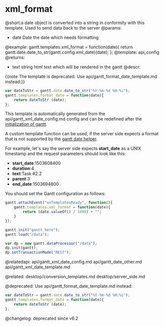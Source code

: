 xml_format
=============

@short:a date object is converted into a string in conformity with this template. Used to send data back to the server
@params:
- date	Date	the date which needs formatting

@example:
gantt.templates.xml_format = function(date){
	return gantt.date.date_to_str(gantt.config.xml_date)(date);
};
@template:	api_config
@returns:
- text		string		html text which will be rendered in the gantt
@descr:

{{note The template is deprecated. Use api/gantt_format_date_template.md instead:}}

~~~js
var dateToStr = gantt.date.date_to_str("%Y-%m-%d %H:%i");
gantt.templates.format_date = function(date){
    return dateToStr (date);
};
~~~

This template is automatically generated from the api/gantt_xml_date_config.md config and can be redefined after the [initialization of gantt](api/gantt_init.md).

A custom template function can be used, if the server side expects a format that is not supported by the [gantt date helper](api/gantt_date_other.md).

For example, let's say the server side expects **start_date** as a UNIX timestamp and the request parameters should look like this:

- **start_date**:1503608400
- **duration**:4
- **text**:Task #2.2
- **parent**:3
- **end_date**:1503694800


You should set the Gantt configuration as follows:

~~~js
gantt.attachEvent("onTemplatesReady", function(){
	gantt.templates.xml_format = function(date){
		return (date.valueOf() / 1000) + "";
	}
});

gantt.init("gantt_here");
gantt.load("/data");

var dp = new gantt.dataProcessor("/data");
dp.init(gantt);
dp.setTransactionMode("REST");
~~~

@relatedapi:
	api/gantt_xml_date_config.md
	api/gantt_date_other.md
	api/gantt_xml_date_template.md
	
@related:
	desktop/conversion_templates.md
	desktop/server_side.md

@deprecated:
Use api/gantt_format_date_template.md instead:

~~~js
var dateToStr = gantt.date.date_to_str("%Y-%m-%d %H:%i");
gantt.templates.format_date = function(date){
    return dateToStr (date);
};
~~~

@changelog:
deprecated since v6.2